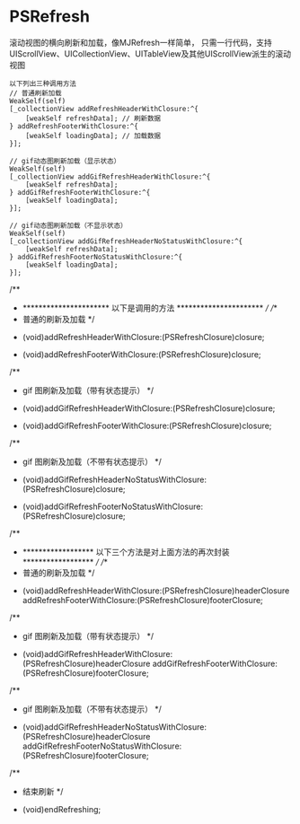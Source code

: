 # PSRefresh
滚动视图的横向刷新和加载，像MJRefresh一样简单，
只需一行代码，支持UIScrollView、UICollectionView、UITableView及其他UIScrollView派生的滚动视图


    以下列出三种调用方法
    // 普通刷新加载
    WeakSelf(self)
    [_collectionView addRefreshHeaderWithClosure:^{
        [weakSelf refreshData]; // 刷新数据
    } addRefreshFooterWithClosure:^{
        [weakSelf loadingData]; // 加载数据
    }];
    
    // gif动态图刷新加载（显示状态）
    WeakSelf(self)
    [_collectionView addGifRefreshHeaderWithClosure:^{
        [weakSelf refreshData];
    } addGifRefreshFooterWithClosure:^{
        [weakSelf loadingData];
    }];
    
    // gif动态图刷新加载（不显示状态）
    WeakSelf(self)
    [_collectionView addGifRefreshHeaderNoStatusWithClosure:^{
        [weakSelf refreshData];
    } addGifRefreshFooterNoStatusWithClosure:^{
        [weakSelf loadingData];
    }];
    
/**
 * ********************** 以下是调用的方法 **********************
 */
/**
 * 普通的刷新及加载
 */
- (void)addRefreshHeaderWithClosure:(PSRefreshClosure)closure;

- (void)addRefreshFooterWithClosure:(PSRefreshClosure)closure;

/**
 * gif 图刷新及加载（带有状态提示）
 */
- (void)addGifRefreshHeaderWithClosure:(PSRefreshClosure)closure;

- (void)addGifRefreshFooterWithClosure:(PSRefreshClosure)closure;

/**
 * gif 图刷新及加载（不带有状态提示）
 */
- (void)addGifRefreshHeaderNoStatusWithClosure:(PSRefreshClosure)closure;

- (void)addGifRefreshFooterNoStatusWithClosure:(PSRefreshClosure)closure;


/**
 * ****************** 以下三个方法是对上面方法的再次封装 ******************
 */
/**
 * 普通的刷新及加载
 */
- (void)addRefreshHeaderWithClosure:(PSRefreshClosure)headerClosure
        addRefreshFooterWithClosure:(PSRefreshClosure)footerClosure;

/**
 * gif 图刷新及加载（带有状态提示）
 */
- (void)addGifRefreshHeaderWithClosure:(PSRefreshClosure)headerClosure
        addGifRefreshFooterWithClosure:(PSRefreshClosure)footerClosure;

/**
 * gif 图刷新及加载（不带有状态提示）
 */
- (void)addGifRefreshHeaderNoStatusWithClosure:(PSRefreshClosure)headerClosure
        addGifRefreshFooterNoStatusWithClosure:(PSRefreshClosure)footerClosure;

/**
 * 结束刷新
 */
- (void)endRefreshing;

    
